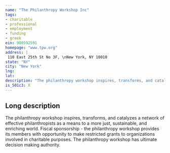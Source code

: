```yaml
---
name: "The Philanthropy Workshop Inc"
tags:
- charitable
- professional
- employment
- funding
- greek
ein: 980592591
homepage: "www.tpw.org"
address: |
 110 East 25th St No 3F, \nNew York, NY 10010
state: "NY"
city: "New York"
lng: 
lat: 
description: "The philanthropy workshop inspires, transforms, and catalyzes a network of effective philanthropists as a means to a more just, sustainable, and enriching world. "
is_501c3: X
---
```


## Long description

The philanthropy workshop inspires, transforms, and catalyzes a network of effective philanthropists as a means to a more just, sustainable, and enriching world. Fiscal sponsorship - the philanthropy workshop provides its members with opportunity to make restricted grants to organizations involved in charitable purposes. The philanthropy workshop has ultimate decision making authority. 
